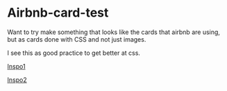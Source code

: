 # Airbnb-card-test

Want to try make something that looks like the cards that airbnb are using, but as cards done with CSS and not just images.

I see this as good practice to get better at css.

[Inspo1](./images/airbnb-card.png)

[Inspo2](./images/airbnb-card2.png)
